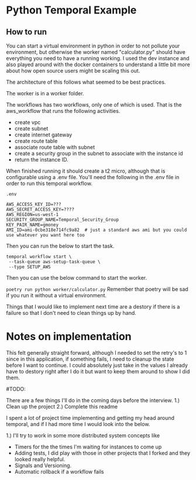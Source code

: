 # Python Temporal Example


## How to run 

You can start a virtual environment in python in order to not pollute your environment, but otherwise the worker named "calculator.py" should have everything you need to have a running working. 
I used the dev instance and also played around with the docker containers to understand a little bit more about how open source users might be scaling this out.

The architecture of this follows what seemed to be best practices. 

The worker is in a worker folder.

The workflows has two workflows, only one of which is used. That is the aws_workflow that runs the following activities. 
  - create vpc
  - create subnet
  - create internet gateway
  - create route table
  - associate route table with subnet
  - create a security group in the subnet to associate with the instance id
  - return the instance ID.

When finished running it should create a t2 micro, although that is configurable using a .env file. You'll need the following in the .env file in order to run this temporal workflow.

```
.env

AWS_ACCESS_KEY_ID=???
AWS_SECRET_ACCESS_KEY=????
AWS_REGION=us-west-1
SECURITY_GROUP_NAME=Temporal_Security_Group
KEY_PAIR_NAME=gmoney
AMI_ID=ami-0cbe318e714fc9a82  # just a standard aws ami but you could use whatever you want here too 
```

Then you can run the below to start the task.

```
temporal workflow start \
 --task-queue aws-setup-task-queue \
 --type SETUP_AWS
```

Then you can use the below command to start the worker. 

`poetry run python worker/calculator.py` Remember that poetry will be sad if you run it without a virtual environment.  

Things that I would like to implement next time are a destory if there is a failure so that I don't need to clean things up by hand. 


# Notes on implementation

This felt generally straight forward, although I needed to set the retry's to 1 since in this application, if something fails, I need to cleanup the state before I want to continue. I could absolutely just take in the values I already have to destory right after I do it but want to keep them around to show I did them. 

#TODO:

There are a few things I'll do in the coming days before the interview. 
1.) Clean up the project
2.) Complete this readme

I spent a lot of project time implementing and getting my head around temporal, and if I had more time I would look into the below. 

1.) I'll try to work in some more distributed system concepts like 
  - Timers for the the times I'm waiting for instances to come up
  - Adding tests, I did play with those in other projects that I forked and they looked really helpful.
  - Signals and Versioning.
  - Automatic rollback if a workflow fails

